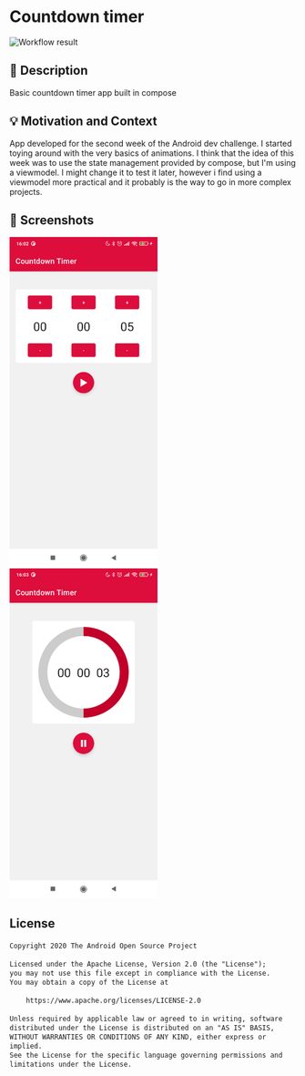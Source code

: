 # Countdown timer

<!--- Replace <OWNER> with your Github Username and <REPOSITORY> with the name of your repository. -->
<!--- You can find both of these in the url bar when you open your repository in github. -->
![Workflow result](https://github.com/jsoriase/countdown-timer-compose/workflows/Check/badge.svg)


## :scroll: Description
Basic countdown timer app built in compose


## :bulb: Motivation and Context
App developed for the second week of the Android dev challenge. I started toying around with the very basics of animations.
I think that the idea of this week was to use the state management provided by compose, but I'm using a viewmodel. I might change it to test it later, however i find using a viewmodel more practical and it probably is the way to go in more complex projects.

## :camera_flash: Screenshots
<!-- You can add more screenshots here if you like -->
<img src="/results/screenshot_1.png" width="260">&emsp;<img src="/results/screenshot_2.png" width="260">

## License
```
Copyright 2020 The Android Open Source Project

Licensed under the Apache License, Version 2.0 (the "License");
you may not use this file except in compliance with the License.
You may obtain a copy of the License at

    https://www.apache.org/licenses/LICENSE-2.0

Unless required by applicable law or agreed to in writing, software
distributed under the License is distributed on an "AS IS" BASIS,
WITHOUT WARRANTIES OR CONDITIONS OF ANY KIND, either express or implied.
See the License for the specific language governing permissions and
limitations under the License.
```